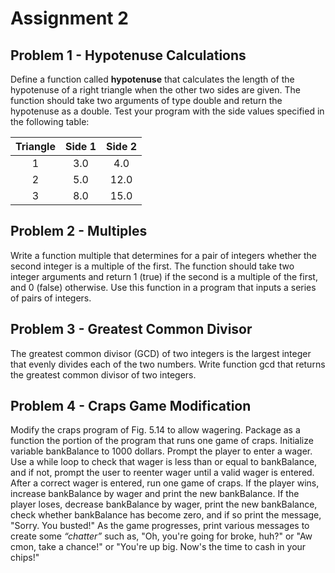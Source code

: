 # Assignment 2

## Problem 1 - Hypotenuse Calculations
Define a function called **hypotenuse** that calculates the length of the hypotenuse of a right triangle when the other two sides are given. The function should take two arguments of type double and return the hypotenuse as a double. Test your program with the side values specified in the following table:

|  Triangle  |  Side 1  |  Side 2  |
|:----------:|:--------:|:--------:|
|1|3.0|4.0|
|2|5.0|12.0|
|3|8.0|15.0|

## Problem 2 - Multiples
Write a function multiple that determines for a pair of integers whether the second integer is a multiple of the first. The function should take two integer arguments and return 1 (true) if the second is a multiple of the first, and 0 (false) otherwise. Use this function in a program that inputs a series of pairs of integers.

## Problem 3 - Greatest Common Divisor
The greatest common divisor (GCD) of two integers is the largest integer that evenly divides each of the two numbers. Write function gcd that returns the greatest common divisor of two integers.

## Problem 4 - Craps Game Modification
Modify the craps program of Fig. 5.14 to allow wagering. Package as a function the portion of the program that runs one game of craps. Initialize variable bankBalance to 1000 dollars. Prompt the player to enter a wager. Use a while loop to check that wager is less than or equal to bankBalance, and if not, prompt the user to reenter wager until a valid wager is entered. After a correct wager is entered, run one game of craps. If the player wins, increase bankBalance by wager and print the new bankBalance. If the player loses, decrease bankBalance by wager, print the new bankBalance, check whether bankBalance has become zero, and if so print the message, "Sorry. You busted!" As the game progresses, print various messages to create some *“chatter”* such as, "Oh, you're going for broke, huh?" or "Aw cmon, take a chance!" or "You're up big. Now's the time to cash in your chips!"
